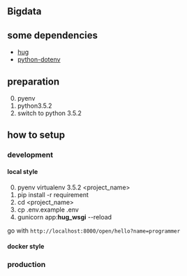 Bigdata
-------

## some dependencies

- [hug](https://github.com/timothycrosley/hug)
- [python-dotenv](https://github.com/theskumar/python-dotenv)

## preparation

0. pyenv
1. python3.5.2
2. switch to python 3.5.2

## how to setup

### development

#### local style

0. pyenv virtualenv 3.5.2 <project_name>
1. pip install -r requirement
1. cd <project_name>
2. cp .env.example .env
2. gunicorn app:__hug_wsgi__ --reload

go with `http://localhost:8000/open/hello?name=programmer`

#### docker style


### production
